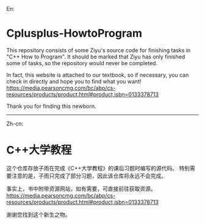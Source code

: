 En:
# Cplusplus-HowtoProgram
This repository consists of some Ziyu's source code for finishing tasks in "C++ How to Program".
It should be marked that Ziyu has only finished some of tasks, so the repository would never be completed.

In fact, this website is attached to our textbook, so if necessary, you can check in directly and hope you to find what you want!
https://media.pearsoncmg.com/bc/abp/cs-resources/products/product.html#product,isbn=0133378713

Thank you for finding this newborn.

-----------------------------------------------------------------------------------------
Zh-cn:
# C++大学教程
这个仓库存放子雨在完成《C++大学教程》的课后习题时编写的源代码。
特别需要注意的是，子雨只完成了部分习题，因此该仓库将永远不会完成。

事实上，书中附带资源网站，如有需要，可直接前往获取资源。
https://media.pearsoncmg.com/bc/abp/cs-resources/products/product.html#product,isbn=0133378713

谢谢您找到这个新生之物。
